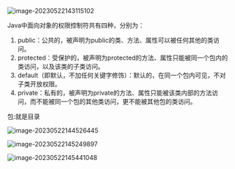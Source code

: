 ![image-20230522143115102](https://gitee.com/aiiw/images/raw/master/img/image-20230522143115102.png)

Java中面向对象的权限控制符共有四种，分别为：

1. public：公共的，被声明为public的类、方法、属性可以被任何其他的类访问。
2. protected：受保护的，被声明为protected的方法、属性只能被同一个包内的类访问，以及该类的子类访问。
3. default（即默认，不加任何关键字修饰）：默认的，在同一个包内可见，不对子类开放权限。
4. private：私有的，被声明为private的方法、属性只能被该类内部的方法访问，而不能被同一个包的其他类访问，更不能被其他包的类访问。



包:就是目录 

![image-20230522144526445](https://gitee.com/aiiw/images/raw/master/img/image-20230522144526445.png)



![image-20230522145249897](https://gitee.com/aiiw/images/raw/master/img/image-20230522145249897.png)

![image-20230522145441048](C:/Users/11608/AppData/Roaming/Typora/typora-user-images/image-20230522145441048.png)